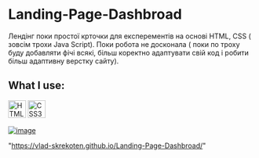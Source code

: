 # Landing-Page-Dashbroad

Лендінг поки простої крточки для експерементів на основі HTML, CSS ( зовсім трохи Java Script). 
Поки робота не досконала ( поки по троху буду добавляти фічі всякі, більш коректно адаптувати свій код і робити більш адаптивну верстку сайту).

## What I use:

<p align="left">
<a href="https://developer.mozilla.org/en-US/docs/Glossary/HTML5" target="_blank" rel="noreferrer"><img src="https://raw.githubusercontent.com/danielcranney/readme-generator/main/public/icons/skills/html5-colored.svg" width="36" height="36" alt="HTML5" /></a>
<a href="https://www.w3.org/TR/CSS/#css" target="_blank" rel="noreferrer"><img src="https://raw.githubusercontent.com/danielcranney/readme-generator/main/public/icons/skills/css3-colored.svg" width="36" height="36" alt="CSS3" /></a>

<a href="https://vlad-skrekoten.github.io/Landing-Page-Dashbroad/">![image](https://user-images.githubusercontent.com/88341932/234826108-2db83ac8-9e7c-45ea-b946-5581666e9ecf.png)</a>

  "https://vlad-skrekoten.github.io/Landing-Page-Dashbroad/"


